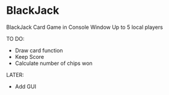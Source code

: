 # BlackJack
BlackJack Card Game in Console Window
Up to 5 local players

TO DO:
- Draw card function
- Keep Score
- Calculate number of chips won



LATER:
- Add GUI
